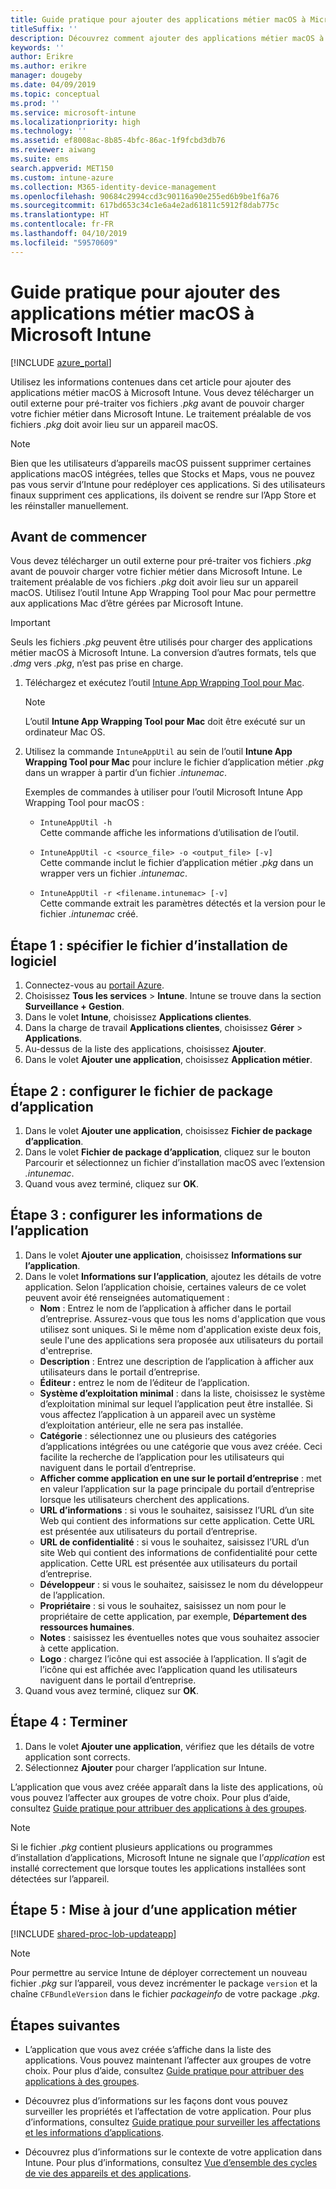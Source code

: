 ```yaml
---
title: Guide pratique pour ajouter des applications métier macOS à Microsoft Intune
titleSuffix: ''
description: Découvrez comment ajouter des applications métier macOS à Microsoft Intune.
keywords: ''
author: Erikre
ms.author: erikre
manager: dougeby
ms.date: 04/09/2019
ms.topic: conceptual
ms.prod: ''
ms.service: microsoft-intune
ms.localizationpriority: high
ms.technology: ''
ms.assetid: ef8008ac-8b85-4bfc-86ac-1f9fcbd3db76
ms.reviewer: aiwang
ms.suite: ems
search.appverid: MET150
ms.custom: intune-azure
ms.collection: M365-identity-device-management
ms.openlocfilehash: 90684c2994ccd3c90116a90e255ed6b9be1f6a76
ms.sourcegitcommit: 617bd653c34c1e6a4e2ad61811c5912f8dab775c
ms.translationtype: HT
ms.contentlocale: fr-FR
ms.lasthandoff: 04/10/2019
ms.locfileid: "59570609"
---
```

# <a name="how-to-add-macos-line-of-business-lob-apps-to-microsoft-intune"></a>Guide pratique pour ajouter des applications métier macOS à Microsoft Intune

[!INCLUDE [azure_portal](./includes/azure_portal.md)]

Utilisez les informations contenues dans cet article pour ajouter des applications métier macOS à Microsoft Intune. Vous devez télécharger un outil externe pour pré-traiter vos fichiers *.pkg* avant de pouvoir charger votre fichier métier dans Microsoft Intune. Le traitement préalable de vos fichiers *.pkg* doit avoir lieu sur un appareil macOS.

> [!NOTE]
> Bien que les utilisateurs d’appareils macOS puissent supprimer certaines applications macOS intégrées, telles que Stocks et Maps, vous ne pouvez pas vous servir d’Intune pour redéployer ces applications. Si des utilisateurs finaux suppriment ces applications, ils doivent se rendre sur l’App Store et les réinstaller manuellement.

## <a name="before-your-start"></a>Avant de commencer

Vous devez télécharger un outil externe pour pré-traiter vos fichiers *.pkg* avant de pouvoir charger votre fichier métier dans Microsoft Intune. Le traitement préalable de vos fichiers *.pkg* doit avoir lieu sur un appareil macOS. Utilisez l’outil Intune App Wrapping Tool pour Mac pour permettre aux applications Mac d’être gérées par Microsoft Intune.

> [!IMPORTANT]
> Seuls les fichiers *.pkg* peuvent être utilisés pour charger des applications métier macOS à Microsoft Intune. La conversion d’autres formats, tels que *.dmg* vers *.pkg*, n’est pas prise en charge.

1. Téléchargez et exécutez l’outil [Intune App Wrapping Tool pour Mac](https://github.com/msintuneappsdk/intune-app-wrapping-tool-mac).

    > [!NOTE]
    > L’outil **Intune App Wrapping Tool pour Mac** doit être exécuté sur un ordinateur Mac OS.

2. Utilisez la commande `IntuneAppUtil` au sein de l’outil **Intune App Wrapping Tool pour Mac** pour inclure le fichier d’application métier *.pkg* dans un wrapper à partir d’un fichier *.intunemac*.<br>

    Exemples de commandes à utiliser pour l’outil Microsoft Intune App Wrapping Tool pour macOS :
    
    - `IntuneAppUtil -h`<br>
    Cette commande affiche les informations d’utilisation de l’outil.
    
    - `IntuneAppUtil -c <source_file> -o <output_file> [-v]`<br>
    Cette commande inclut le fichier d’application métier *.pkg* dans un wrapper vers un fichier *.intunemac*.
    
    - `IntuneAppUtil -r <filename.intunemac> [-v]`<br>
    Cette commande extrait les paramètres détectés et la version pour le fichier *.intunemac* créé.

## <a name="step-1---specify-the-software-setup-file"></a>Étape 1 : spécifier le fichier d’installation de logiciel

1. Connectez-vous au [portail Azure](https://portal.azure.com).
2. Choisissez **Tous les services** > **Intune**. Intune se trouve dans la section **Surveillance + Gestion**.
3. Dans le volet **Intune**, choisissez **Applications clientes**.
4. Dans la charge de travail **Applications clientes**, choisissez **Gérer** > **Applications**.
5. Au-dessus de la liste des applications, choisissez **Ajouter**.
6. Dans le volet **Ajouter une application**, choisissez **Application métier**.

## <a name="step-2---configure-the-app-package-file"></a>Étape 2 : configurer le fichier de package d’application

1. Dans le volet **Ajouter une application**, choisissez **Fichier de package d’application**.
2. Dans le volet **Fichier de package d’application**, cliquez sur le bouton Parcourir et sélectionnez un fichier d’installation macOS avec l’extension *.intunemac*.
3. Quand vous avez terminé, cliquez sur **OK**.


## <a name="step-3---configure-app-information"></a>Étape 3 : configurer les informations de l’application

1. Dans le volet **Ajouter une application**, choisissez **Informations sur l’application**.
2. Dans le volet **Informations sur l’application**, ajoutez les détails de votre application. Selon l’application choisie, certaines valeurs de ce volet peuvent avoir été renseignées automatiquement :
    - **Nom** : Entrez le nom de l’application à afficher dans le portail d’entreprise. Assurez-vous que tous les noms d'application que vous utilisez sont uniques. Si le même nom d'application existe deux fois, seule l'une des applications sera proposée aux utilisateurs du portail d'entreprise.
    - **Description** : Entrez une description de l’application à afficher aux utilisateurs dans le portail d’entreprise.
    - **Éditeur :** entrez le nom de l’éditeur de l’application.
    - **Système d’exploitation minimal** : dans la liste, choisissez le système d’exploitation minimal sur lequel l’application peut être installée. Si vous affectez l’application à un appareil avec un système d’exploitation antérieur, elle ne sera pas installée.
    - **Catégorie** : sélectionnez une ou plusieurs des catégories d’applications intégrées ou une catégorie que vous avez créée. Ceci facilite la recherche de l’application pour les utilisateurs qui naviguent dans le portail d’entreprise.
    - **Afficher comme application en une sur le portail d’entreprise** : met en valeur l’application sur la page principale du portail d’entreprise lorsque les utilisateurs cherchent des applications.
    - **URL d’informations** : si vous le souhaitez, saisissez l’URL d’un site Web qui contient des informations sur cette application. Cette URL est présentée aux utilisateurs du portail d’entreprise.
    - **URL de confidentialité** : si vous le souhaitez, saisissez l’URL d’un site Web qui contient des informations de confidentialité pour cette application. Cette URL est présentée aux utilisateurs du portail d’entreprise.
    - **Développeur** : si vous le souhaitez, saisissez le nom du développeur de l’application.
    - **Propriétaire** : si vous le souhaitez, saisissez un nom pour le propriétaire de cette application, par exemple, **Département des ressources humaines**.
    - **Notes** : saisissez les éventuelles notes que vous souhaitez associer à cette application.
    - **Logo** : chargez l’icône qui est associée à l’application. Il s’agit de l’icône qui est affichée avec l’application quand les utilisateurs naviguent dans le portail d’entreprise.
3. Quand vous avez terminé, cliquez sur **OK**.

## <a name="step-4---finish-up"></a>Étape 4 : Terminer

1. Dans le volet **Ajouter une application**, vérifiez que les détails de votre application sont corrects.
2. Sélectionnez **Ajouter** pour charger l’application sur Intune.

L’application que vous avez créée apparaît dans la liste des applications, où vous pouvez l’affecter aux groupes de votre choix. Pour plus d’aide, consultez [Guide pratique pour attribuer des applications à des groupes](apps-deploy.md).

> [!NOTE]
> Si le fichier *.pkg* contient plusieurs applications ou programmes d’installation d’applications, Microsoft Intune ne signale que l’*application* est installé correctement que lorsque toutes les applications installées sont détectées sur l’appareil.

## <a name="step-5---update-a-line-of-business-app"></a>Étape 5 : Mise à jour d’une application métier

[!INCLUDE [shared-proc-lob-updateapp](./includes/shared-proc-lob-updateapp.md)]

> [!NOTE]
> Pour permettre au service Intune de déployer correctement un nouveau fichier *.pkg* sur l’appareil, vous devez incrémenter le package `version` et la chaîne `CFBundleVersion` dans le fichier *packageinfo* de votre package *.pkg*.

## <a name="next-steps"></a>Étapes suivantes

- L’application que vous avez créée s’affiche dans la liste des applications. Vous pouvez maintenant l’affecter aux groupes de votre choix. Pour plus d’aide, consultez [Guide pratique pour attribuer des applications à des groupes](apps-deploy.md).

- Découvrez plus d’informations sur les façons dont vous pouvez surveiller les propriétés et l’affectation de votre application. Pour plus d’informations, consultez [Guide pratique pour surveiller les affectations et les informations d’applications](apps-monitor.md).

- Découvrez plus d’informations sur le contexte de votre application dans Intune. Pour plus d’informations, consultez [Vue d’ensemble des cycles de vie des appareils et des applications](introduction-device-app-lifecycles.md).
